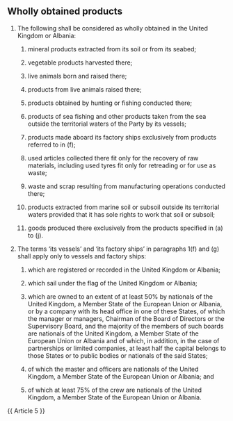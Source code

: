 ## Wholly obtained products

1. The following shall be considered as wholly obtained in the United Kingdom or Albania:

    1. mineral products extracted from its soil or from its seabed;

    2. vegetable products harvested there;

    3. live animals born and raised there;

    4. products from live animals raised there;
    5. products obtained by hunting or fishing conducted there;
    6. products of sea fishing and other products taken from the sea outside the territorial waters of the Party by its vessels;
    7. products made aboard its factory ships exclusively from products referred to in (f);
    8. used articles collected there fit only for the recovery of raw materials, including used tyres fit only for retreading or for use as waste;
    9. waste and scrap resulting from manufacturing operations conducted there;
    10. products extracted from marine soil or subsoil outside its territorial waters provided that it has sole rights to work that soil or subsoil;
    11. goods produced there exclusively from the products specified in (a) to (j).

2. The terms ‘its vessels’ and ‘its factory ships’ in paragraphs 1(f) and (g) shall apply only to vessels and factory ships:

    1. which are registered or recorded in the United Kingdom or Albania;

    2. which sail under the flag of the United Kingdom or Albania;

    3. which are owned to an extent of at least 50% by nationals of the United Kingdom, a Member State of the European Union or Albania, or by a company with its head office in one of these States, of which the manager or managers, Chairman of the Board of Directors or the Supervisory Board, and the majority of the members of such boards are nationals of the United Kingdom, a Member State of the European Union or Albania and of which, in addition, in the case of partnerships or limited companies, at least half the capital belongs to those States or to public bodies or nationals of the said States;

    4. of which the master and officers are nationals of the United Kingdom, a Member State of the European Union or Albania; and

    5. of which at least 75% of the crew are nationals of the United Kingdom, a Member State of the European Union or Albania.

{{ Article 5 }}
